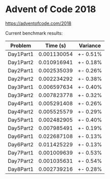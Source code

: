 Advent of Code 2018
===================

https://adventofcode.com/2018

Current benchmark results:

|Problem|Time (s)|Variance|
|-|-|-|
|Day1Part1|0.001130054|+-  0.51%|
|Day1Part2|0.010916941|+-  0.18%|
|Day2Part1|0.002535039|+-  0.26%|
|Day2Part2|0.002234292|+-  0.38%|
|Day3Part1|0.006597634|+-  0.40%|
|Day3Part2|0.007823778|+-  0.32%|
|Day4Part1|0.005291408|+-  0.26%|
|Day4Part2|0.005525579|+-  0.29%|
|Day5Part1|0.002482905|+-  0.40%|
|Day5Part2|0.007985491|+-  0.19%|
|Day6Part1|0.022687108|+-  0.13%|
|Day6Part2|0.011425229|+-  0.13%|
|Day7Part1|0.001009639|+-  0.53%|
|Day7Part2|0.001035631|+-  0.54%|
|Day8Part1|0.002739216|+-  0.28%|
